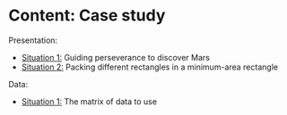 # Content: Case study

Presentation:

-   [Situation 1:](casestudy.pdf) Guiding perseverance to discover Mars
-   [Situation 2:](casestudy.pdf) Packing different rectangles in a minimum-area rectangle

Data:

-   [Situation 1:](data.jl) The matrix of data to use